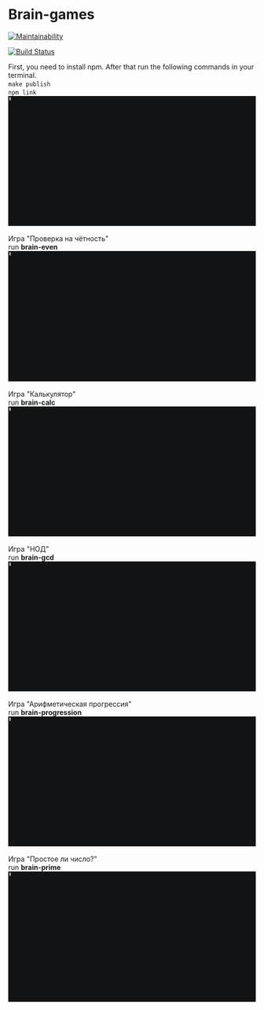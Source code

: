 # Brain-games

[![Maintainability](https://api.codeclimate.com/v1/badges/a99a88d28ad37a79dbf6/maintainability)](https://codeclimate.com/github/dmfedotov/frontend-project-lvl1)  

[![Build Status](https://travis-ci.org/dmfedotov/frontend-project-lvl1.svg?branch=master)](https://travis-ci.org/dmfedotov/frontend-project-lvl1)

First, you need to install npm. After that run the following commands in your terminal.  
`make publish`  
`npm link`
[![asciicast](asciinemas/install.gif)](https://asciinema.org/a/WH49JRylYFcRWiGlmPuvhgabp)

Игра "Проверка на чётность"  
run **brain-even**
[![asciicast](asciinemas/even.gif)](https://asciinema.org/a/qW1AChHq9BIuVRyv51wj13wiy)

Игра "Калькулятор"  
run **brain-calc**
[![asciicast](asciinemas/calc.gif)](https://asciinema.org/a/c8HNZ77mvHxjXwVYv1hqtvLhR)

Игра "НОД"  
run **brain-gcd**
[![asciicast](asciinemas/gcd.gif)](https://asciinema.org/a/wvXDoWuQxLP9CHbRBIvQO5sU9)

Игра "Арифметическая прогрессия"  
run **brain-progression**
[![asciicast](asciinemas/progression.gif)](https://asciinema.org/a/BblBY23Xrg6PmJJECbx3OzOu6)

Игра "Простое ли число?"  
run **brain-prime**
[![asciicast](asciinemas/prime.gif)](https://asciinema.org/a/8cHIidwwDAc6msBbspwyDJ2fz)
